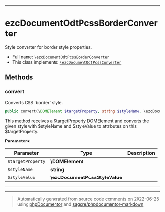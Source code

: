 ***

# ezcDocumentOdtPcssBorderConverter

Style converter for border style properties.



* Full name: `\ezcDocumentOdtPcssBorderConverter`
* This class implements:
[`\ezcDocumentOdtPcssConverter`](./ezcDocumentOdtPcssConverter.md)




## Methods


### convert

Converts CSS 'border' style.

```php
public convert(\DOMElement $targetProperty, string $styleName, \ezcDocumentPcssStyleValue $styleValue): mixed
```

This method receives a $targetProperty DOMElement and converts the given
style with $styleName and $styleValue to attributes on this
$targetProperty.






**Parameters:**

| Parameter | Type | Description |
|-----------|------|-------------|
| `$targetProperty` | **\DOMElement** |  |
| `$styleName` | **string** |  |
| `$styleValue` | **\ezcDocumentPcssStyleValue** |  |




***


***
> Automatically generated from source code comments on 2022-06-25 using [phpDocumentor](http://www.phpdoc.org/) and [saggre/phpdocumentor-markdown](https://github.com/Saggre/phpDocumentor-markdown)
